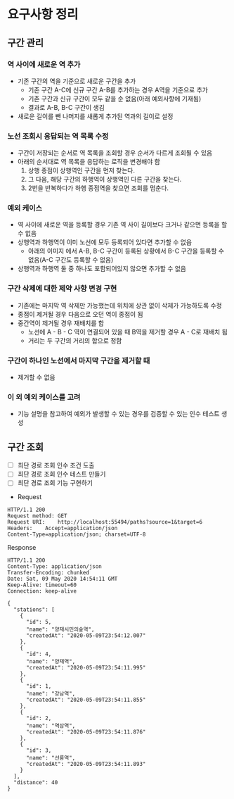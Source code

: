 # 요구사항 정리
## 구간 관리
### 역 사이에 새로운 역 추가
* 기존 구간의 역을 기준으로 새로운 구간을 추가
  * 기존 구간 A-C에 신규 구간 A-B를 추가하는 경우 A역을 기준으로 추가
  * 기존 구간과 신규 구간이 모두 같을 순 없음(아래 예외사항에 기재됨)
  * 결과로 A-B, B-C 구간이 생김
* 새로운 길이를 뺀 나머지를 새롭게 추가된 역과의 길이로 설정

### 노선 조회시 응답되는 역 목록 수정
* 구간이 저장되는 순서로 역 목록을 조회할 경우 순서가 다르게 조회될 수 있음
* 아래의 순서대로 역 목록을 응답하는 로직을 변경해야 함
  1. 상행 종점이 상행역인 구간을 먼저 찾는다.
  2. 그 다음, 해당 구간의 하행역이 상행역인 다른 구간을 찾는다.
  3. 2번을 반복하다가 하행 종점역을 찾으면 조회를 멈춘다.

### 예외 케이스
* 역 사이에 새로운 역을 등록할 경우 기존 역 사이 길이보다 크거나 같으면 등록을 할 수 없음
* 상행역과 하행역이 이미 노선에 모두 등록되어 있다면 추가할 수 없음
  * 아래의 이미지 에서 A-B, B-C 구간이 등록된 상황에서 B-C 구간을 등록할 수 없음(A-C 구간도 등록할 수 없음)
* 상행역과 하행역 둘 중 하나도 포함되어있지 않으면 추가할 수 없음

### 구간 삭제에 대한 제약 사항 변경 구현
* 기존에는 마지막 역 삭제만 가능했는데 위치에 상관 없이 삭제가 가능하도록 수정
* 종점이 제거될 경우 다음으로 오던 역이 종점이 됨
* 중간역이 제거될 경우 재배치를 함
  * 노선에 A - B - C 역이 연결되어 있을 때 B역을 제거할 경우 A - C로 재배치 됨
  * 거리는 두 구간의 거리의 합으로 정함

### 구간이 하나인 노선에서 마지막 구간을 제거할 때
* 제거할 수 없음

### 이 외 예외 케이스를 고려
* 기능 설명을 참고하여 예외가 발생할 수 있는 경우를 검증할 수 있는 인수 테스트 생성

## 구간 조회
* [ ] 최단 경로 조회 인수 조건 도출
* [ ] 최단 경로 조회 인수 테스트 만들기
* [ ] 최단 경로 조회 기능 구현하기
* Request
```
HTTP/1.1 200
Request method:	GET
Request URI:	http://localhost:55494/paths?source=1&target=6
Headers: 	Accept=application/json
Content-Type=application/json; charset=UTF-8
```
Response
```
HTTP/1.1 200
Content-Type: application/json
Transfer-Encoding: chunked
Date: Sat, 09 May 2020 14:54:11 GMT
Keep-Alive: timeout=60
Connection: keep-alive

{
  "stations": [
    {
      "id": 5,
      "name": "양재시민의숲역",
      "createdAt": "2020-05-09T23:54:12.007"
    },
    {
      "id": 4,
      "name": "양재역",
      "createdAt": "2020-05-09T23:54:11.995"
    },
    {
      "id": 1,
      "name": "강남역",
      "createdAt": "2020-05-09T23:54:11.855"
    },
    {
      "id": 2,
      "name": "역삼역",
      "createdAt": "2020-05-09T23:54:11.876"
    },
    {
      "id": 3,
      "name": "선릉역",
      "createdAt": "2020-05-09T23:54:11.893"
    }
  ],
  "distance": 40
}
```